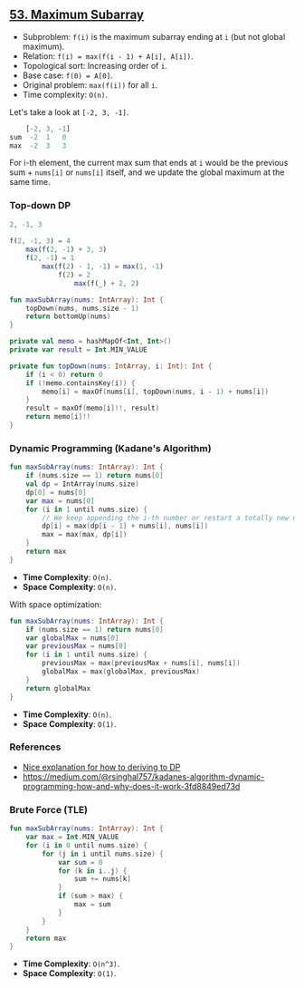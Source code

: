 ## [53. Maximum Subarray](https://leetcode.com/problems/maximum-subarray/)

* Subproblem: `f(i)` is the maximum subarray ending at `i` (but not global maximum).
* Relation: `f(i) = max(f(i - 1) + A[i], A[i])`.
* Topological sort: Increasing order of `i`.
* Base case: `f(0) = A[0]`.
* Original problem: `max(f(i))` for all `i`.
* Time complexity: `O(n)`.

Let's take a look at `[-2, 3, -1]`.

```js
    [-2, 3, -1]
sum  -2  1   0
max  -2  3   3
```

For i-th element, the current max sum that ends at `i` would be the previous sum + `nums[i]` or `nums[i]` itself, and we update the global maximum at the same time.

### Top-down DP
```js
2, -1, 3
      
f(2, -1, 3) = 4
    max(f(2, -1) + 3, 3) 
    f(2, -1) = 1
        max(f(2) - 1, -1) = max(1, -1)
            f(2) = 2
                max(f(_) + 2, 2)
```

```kotlin
fun maxSubArray(nums: IntArray): Int {
    topDown(nums, nums.size - 1)
    return bottomUp(nums)
}

private val memo = hashMapOf<Int, Int>()
private var result = Int.MIN_VALUE

private fun topDown(nums: IntArray, i: Int): Int {
    if (i < 0) return 0
    if (!memo.containsKey(i)) {
        memo[i] = maxOf(nums[i], topDown(nums, i - 1) + nums[i])
    }   
    result = maxOf(memo[i]!!, result)
    return memo[i]!!
}
```

### Dynamic Programming (Kadane's Algorithm)
```kotlin
fun maxSubArray(nums: IntArray): Int {
    if (nums.size == 1) return nums[0]
    val dp = IntArray(nums.size)
    dp[0] = nums[0]
    var max = nums[0]
    for (i in 1 until nums.size) {
        // We keep appending the i-th number or restart a totally new number.
        dp[i] = max(dp[i - 1] + nums[i], nums[i])
        max = max(max, dp[i])
    }
    return max
}
```
* **Time Complexity**: `O(n)`.
* **Space Complexity**: `O(n)`.

With space optimization:
```kotlin
fun maxSubArray(nums: IntArray): Int {
    if (nums.size == 1) return nums[0]
    var globalMax = nums[0]
    var previousMax = nums[0]
    for (i in 1 until nums.size) {
        previousMax = max(previousMax + nums[i], nums[i])
        globalMax = max(globalMax, previousMax)
    }
    return globalMax
}
```

* **Time Complexity**: `O(n)`.
* **Space Complexity**: `O(1)`.

### References
* [Nice explanation for how to deriving to DP](https://leetcode.cn/problems/maximum-subarray/solution/dong-tai-gui-hua-fen-zhi-fa-python-dai-ma-java-dai/)
* https://medium.com/@rsinghal757/kadanes-algorithm-dynamic-programming-how-and-why-does-it-work-3fd8849ed73d

### Brute Force (TLE)
```kotlin
fun maxSubArray(nums: IntArray): Int {
    var max = Int.MIN_VALUE
    for (i in 0 until nums.size) {
        for (j in i until nums.size) {
            var sum = 0
            for (k in i..j) {
                sum += nums[k]
            }
            if (sum > max) {
                max = sum
            }
        }
    }
    return max
}
```

* **Time Complexity**: `O(n^3)`.
* **Space Complexity**: `O(1)`.